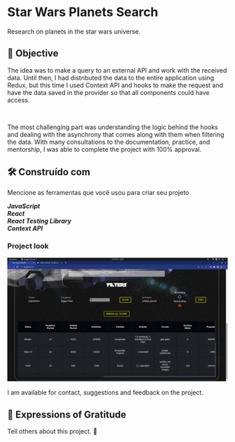 <!-- # :construction: README customizado em construção ! :construction: -->

<h1>Star Wars Planets Search</h1>
<p>Research on planets in the star wars universe.</p>

<h2>🚀 Objective</h2>
<p>The idea was to make a query to an external API and work with the received data. Until then, I had distributed the data to the entire application using Redux, but this time I used Context API and hooks to make the request and have the data saved in the provider so that all components could have access.</p><br>
<p>The most challenging part was understanding the logic behind the hooks and dealing with the asynchrony that comes along with them when filtering the data. With many consultations to the documentation, practice, and mentorship, I was able to complete the project with 100% approval.</p>


<h2>🛠️ Construído com</h2>
<p>Mencione as ferramentas que você usou para criar seu projeto</p>
<span><strong><em>JavaScript</em></strong></span><br>
<span><strong><em>React</em></strong></span><br>
<span><strong><em>React Testing Library</em></strong></span><br>
<span><strong><em>Context API</em></strong></span><br>

<h3>Project look</h3>

<img alt="image-readme" src="./github/StarWarsFilters.png" title="Star-Wars-Planets-Search"/>

<p>I am available for contact, suggestions and feedback on the project.</p>

<h2>🎁 Expressions of Gratitude</h2>
<p>Tell others about this project. 📢
